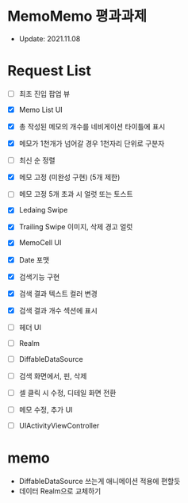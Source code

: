 # MemoMemo 평과과제

- Update: 2021.11.08

# Request List
- [ ] 최초 진입 팝업 뷰
- [x] Memo List UI
- [x] 총 작성된 메모의 개수를 네비게이션 타이틀에 표시
- [x] 메모가 1천개가 넘어갈 경우 1천자리 단위로 구분자
- [ ] 최신 순 정렬
- [x] 메모 고정 (미완성 구현) (5개 제한)
- [ ] 메모 고정 5개 초과 시 얼럿 또는 토스트 
- [x] Ledaing Swipe
- [x] Trailing Swipe 이미지, 삭제 경고 얼럿
- [x] MemoCell UI
- [x] Date 포맷
- [x] 검색기능 구현
- [x] 검색 결과 텍스트 컬러 변경
- [x] 검색 결과 개수 섹션에 표시
- [ ] 헤더 UI
- [ ] Realm
- [ ] DiffableDataSource
- [ ] 검색 화면에서, 핀, 삭제
- [ ] 셀 클릭 시 수정, 디테일 화면 전환 
- [ ] 메모 수정, 추가 UI
- [ ] UIActivityViewController


# memo
- DiffableDataSource 쓰는게 애니메이션 적용에 편할듯
- 데이터 Realm으로 교체하기
